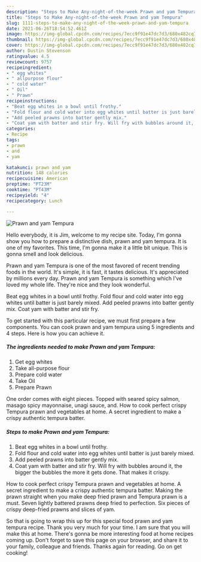 ```yaml
---
description: "Steps to Make Any-night-of-the-week Prawn and yam Tempura"
title: "Steps to Make Any-night-of-the-week Prawn and yam Tempura"
slug: 1111-steps-to-make-any-night-of-the-week-prawn-and-yam-tempura
date: 2021-06-26T18:54:52.461Z
image: https://img-global.cpcdn.com/recipes/7ecc9f91e47dc7d3/680x482cq70/prawn-and-yam-tempura-recipe-main-photo.jpg
thumbnail: https://img-global.cpcdn.com/recipes/7ecc9f91e47dc7d3/680x482cq70/prawn-and-yam-tempura-recipe-main-photo.jpg
cover: https://img-global.cpcdn.com/recipes/7ecc9f91e47dc7d3/680x482cq70/prawn-and-yam-tempura-recipe-main-photo.jpg
author: Dustin Stevenson
ratingvalue: 4.5
reviewcount: 9757
recipeingredient:
- " egg whites"
- " allpurpose flour"
- " cold water"
- " Oil"
- " Prawn"
recipeinstructions:
- "Beat egg whites in a bowl until frothy."
- "Fold flour and cold water into egg whites until batter is just barely mixed."
- "Add peeled prawns into batter gently mix."
- "Coat yam with batter and stir fry. Will fry with bubbles around it, the bigger the bubbles the more it gets done. That makes it crispy."
categories:
- Recipe
tags:
- prawn
- and
- yam

katakunci: prawn and yam 
nutrition: 148 calories
recipecuisine: American
preptime: "PT23M"
cooktime: "PT43M"
recipeyield: "4"
recipecategory: Lunch

---
```



![Prawn and yam Tempura](https://img-global.cpcdn.com/recipes/7ecc9f91e47dc7d3/680x482cq70/prawn-and-yam-tempura-recipe-main-photo.jpg)

Hello everybody, it is Jim, welcome to my recipe site. Today, I'm gonna show you how to prepare a distinctive dish, prawn and yam tempura. It is one of my favorites. This time, I'm gonna make it a little bit unique. This is gonna smell and look delicious.

Prawn and yam Tempura is one of the most favored of recent trending foods in the world. It's simple, it is fast, it tastes delicious. It's appreciated by millions every day. Prawn and yam Tempura is something which I've loved my whole life. They're nice and they look wonderful.

Beat egg whites in a bowl until frothy. Fold flour and cold water into egg whites until batter is just barely mixed. Add peeled prawns into batter gently mix. Coat yam with batter and stir fry.


To get started with this particular recipe, we must first prepare a few components. You can cook prawn and yam tempura using 5 ingredients and 4 steps. Here is how you can achieve it.

<!--inarticleads1-->

##### The ingredients needed to make Prawn and yam Tempura:

1. Get  egg whites
1. Take  all-purpose flour
1. Prepare  cold water
1. Take  Oil
1. Prepare  Prawn


One order comes with eight pieces. Topped with seared spicy salmon, masago spicy mayonnaise, unagi sauce, and. How to cook perfect crispy Tempura prawn and vegetables at home. A secret ingredient to make a crispy authentic tempura batter. 

<!--inarticleads2-->

##### Steps to make Prawn and yam Tempura:

1. Beat egg whites in a bowl until frothy.
1. Fold flour and cold water into egg whites until batter is just barely mixed.
1. Add peeled prawns into batter gently mix.
1. Coat yam with batter and stir fry. Will fry with bubbles around it, the bigger the bubbles the more it gets done. That makes it crispy.


How to cook perfect crispy Tempura prawn and vegetables at home. A secret ingredient to make a crispy authentic tempura batter. Making the prawn straight when you make deep fried prawn and Tempura prawn is a must. Seven lightly battered prawns deep fried to perfection. Six pieces of crispy deep-fried prawns and slices of yam. 

So that is going to wrap this up for this special food prawn and yam tempura recipe. Thank you very much for your time. I am sure that you will make this at home. There's gonna be more interesting food at home recipes coming up. Don't forget to save this page on your browser, and share it to your family, colleague and friends. Thanks again for reading. Go on get cooking!
